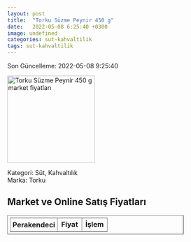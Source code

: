 ```yaml
---
layout: post
title:  "Torku Süzme Peynir 450 g"
date:   2022-05-08 6:25:40 +0300
image: undefined
categories: sut-kahvaltilik
tags: sut-kahvaltilik
---
```


Son Güncelleme: 2022-05-08 9:25:40

<img src="undefined" width="200" alt="Torku Süzme Peynir 450 g market fiyatları" />

Kategori: Süt, Kahvaltılık
<br />
Marka: Torku

<h2>Market ve Online Satış Fiyatları</h2>

<table border="1" style="padding: 5px;width:80%;">
  <tr>
    <td style="padding: 5px;"><strong>Perakendeci</strong></td>
    <td><strong>Fiyat</strong></td>
    <td><strong>İşlem</strong></td>
  </tr>
  
</table>
